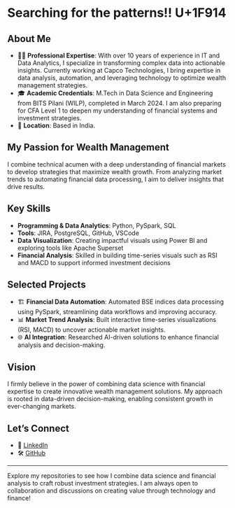 # Searching for the patterns!! U+1F914

## About Me

- 👩‍💻 **Professional Expertise**: With over 10 years of experience in IT and Data Analytics, I specialize in transforming complex data into actionable insights. Currently working at Capco Technologies, I bring expertise in data analysis, automation, and leveraging technology to optimize wealth management strategies.
- 🎓 **Academic Credentials**: M.Tech in Data Science and Engineering from BITS Pilani (WILP), completed in March 2024. I am also preparing for CFA Level 1 to deepen my understanding of financial systems and investment strategies.
- 📍 **Location**: Based in India.

## My Passion for Wealth Management

I combine technical acumen with a deep understanding of financial markets to develop strategies that maximize wealth growth. From analyzing market trends to automating financial data processing, I aim to deliver insights that drive results.

## Key Skills

- **Programming & Data Analytics**: Python, PySpark, SQL
- **Tools**: JIRA, PostgreSQL, GitHub, VSCode
- **Data Visualization**: Creating impactful visuals using Power BI and exploring tools like Apache Superset
- **Financial Analysis**: Skilled in building time-series visuals such as RSI and MACD to support informed investment decisions

## Selected Projects

- 🏗 **Financial Data Automation**: Automated BSE indices data processing using PySpark, streamlining data workflows and improving accuracy.
- 📊 **Market Trend Analysis**: Built interactive time-series visualizations (RSI, MACD) to uncover actionable market insights.
- 🌐 **AI Integration**: Researched AI-driven solutions to enhance financial analysis and decision-making.

## Vision

I firmly believe in the power of combining data science with financial expertise to create innovative wealth management solutions. My approach is rooted in data-driven decision-making, enabling consistent growth in ever-changing markets.

## Let’s Connect

- 💼 [LinkedIn](https://www.linkedin.com/)
- 🛠 [GitHub](https://github.com/)

---
Explore my repositories to see how I combine data science and financial analysis to craft robust investment strategies. I am always open to collaboration and discussions on creating value through technology and finance!
